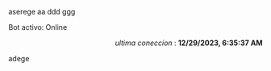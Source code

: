 aserege
aa ddd ggg
<p>Bot activo: Online</p>
<p align="right"><i>ultima coneccion</i> : <b>12/29/2023, 6:35:37 AM</b></p>

 adege
